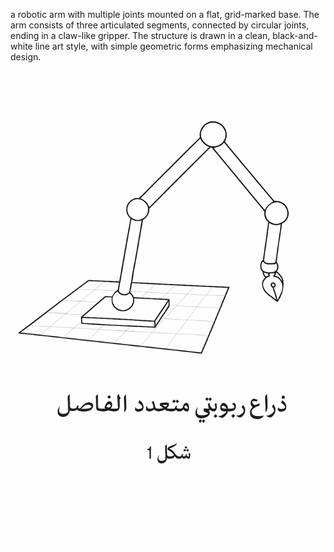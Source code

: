 a robotic arm with multiple joints mounted on a flat, grid-marked base. The arm consists of three articulated segments, connected by circular joints, ending in a claw-like gripper. The structure is drawn in a clean, black-and-white line art style, with simple geometric forms emphasizing mechanical design.



![image alt](https://github.com/MohammedM-git/software-task-1/blob/main/iMDyoM49VX.png?raw=true)
